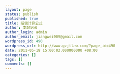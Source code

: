 ```yaml
---
layout: page
status: publish
published: true
title: 赔偿计算公式
author: 本站记者
author_login: admin
author_email: jiangwei909@gmail.com
wordpress_id: 490
wordpress_url: http://www.gzjtlaw.com/?page_id=490
date: 2011-05-18 15:00:02.000000000 +08:00
categories: []
tags: []
comments: []
---
```


